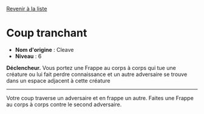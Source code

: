 [Revenir à la liste](..)

# Coup tranchant

 * **Nom d'origine** : Cleave
 * **Niveau** : 6


<p><strong>Déclencheur.</strong> Vous portez une Frappe au corps à corps qui tue une créature ou lui fait perdre connaissance et un autre adversaire se trouve dans un espace adjacent à cette créature</p>
<hr>
<p>Votre coup traverse un adversaire et en frappe un autre. Faites une Frappe au corps à corps contre le second adversaire.</p>